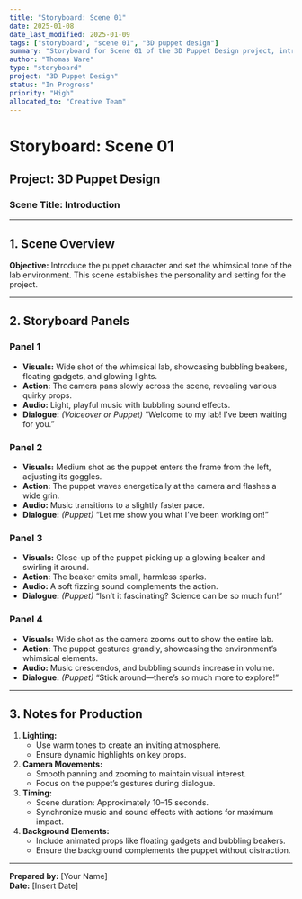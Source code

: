 ```yaml
---
title: "Storyboard: Scene 01"
date: 2025-01-08
date_last_modified: 2025-01-09
tags: ["storyboard", "scene 01", "3D puppet design"]
summary: "Storyboard for Scene 01 of the 3D Puppet Design project, introducing the puppet character and whimsical lab environment with engaging visuals and actions."
author: "Thomas Ware"
type: "storyboard"
project: "3D Puppet Design"
status: "In Progress"
priority: "High"
allocated_to: "Creative Team"
---
```

# **Storyboard: Scene 01**

## **Project:** 3D Puppet Design
### **Scene Title:** Introduction

---

## **1. Scene Overview**
**Objective:** Introduce the puppet character and set the whimsical tone of the lab environment. This scene establishes the personality and setting for the project.

---

## **2. Storyboard Panels**

### **Panel 1**
- **Visuals:** Wide shot of the whimsical lab, showcasing bubbling beakers, floating gadgets, and glowing lights.
- **Action:** The camera pans slowly across the scene, revealing various quirky props.
- **Audio:** Light, playful music with bubbling sound effects.
- **Dialogue:** *(Voiceover or Puppet)* “Welcome to my lab! I’ve been waiting for you.”

### **Panel 2**
- **Visuals:** Medium shot as the puppet enters the frame from the left, adjusting its goggles.
- **Action:** The puppet waves energetically at the camera and flashes a wide grin.
- **Audio:** Music transitions to a slightly faster pace.
- **Dialogue:** *(Puppet)* “Let me show you what I’ve been working on!”

### **Panel 3**
- **Visuals:** Close-up of the puppet picking up a glowing beaker and swirling it around.
- **Action:** The beaker emits small, harmless sparks.
- **Audio:** A soft fizzing sound complements the action.
- **Dialogue:** *(Puppet)* “Isn’t it fascinating? Science can be so much fun!”

### **Panel 4**
- **Visuals:** Wide shot as the camera zooms out to show the entire lab.
- **Action:** The puppet gestures grandly, showcasing the environment’s whimsical elements.
- **Audio:** Music crescendos, and bubbling sounds increase in volume.
- **Dialogue:** *(Puppet)* “Stick around—there’s so much more to explore!”

---

## **3. Notes for Production**
1. **Lighting:**
   - Use warm tones to create an inviting atmosphere.
   - Ensure dynamic highlights on key props.
2. **Camera Movements:**
   - Smooth panning and zooming to maintain visual interest.
   - Focus on the puppet’s gestures during dialogue.
3. **Timing:**
   - Scene duration: Approximately 10–15 seconds.
   - Synchronize music and sound effects with actions for maximum impact.
4. **Background Elements:**
   - Include animated props like floating gadgets and bubbling beakers.
   - Ensure the background complements the puppet without distraction.

---

**Prepared by:** [Your Name]  
**Date:** [Insert Date]
